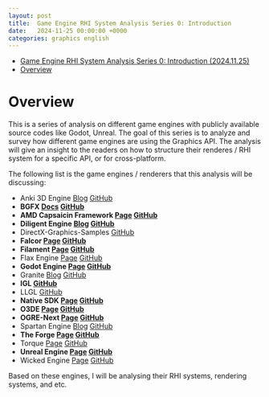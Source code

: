 ```yaml
---
layout: post
title:  Game Engine RHI System Analysis Series 0: Introduction
date:   2024-11-25 00:00:00 +0000
categories: graphics english
---
```


- [Game Engine RHI System Analysis Series 0: Introduction (2024.11.25)](#game-engine-rhi-system-analysis-series-0-introduction-20241125)
- [Overview](#overview)

# Overview

This is a series of analysis on different game engines with publicly available source codes like Godot, Unreal. The goal of this series is to analyze and survey how different game engines are using the Graphics API. The analysis will give an insight to the readers on how to structure their renderes / RHI system for a specific API, or for cross-platform.

The following list is the game engines / renderers that this analysis will be discussing:

* Anki 3D Engine [Blog](https://anki3d.org/) [GitHub](https://github.com/godlikepanos/anki-3d-engine)
* **BGFX [Docs](https://bkaradzic.github.io/bgfx/overview.html) [GitHub](https://github.com/bkaradzic/bgfx)**
* **AMD Capsaicin Framework [Page](https://gpuopen.com/capsaicin/) [GitHub](https://github.com/GPUOpen-LibrariesAndSDKs/Capsaicin)**
* **Diligent Engine [Blog](https://diligentgraphics.com/diligent-engine/) [GitHub](https://github.com/DiligentGraphics/DiligentEngine)**
* DirectX-Graphics-Samples [GitHub](https://github.com/microsoft/DirectX-Graphics-Samples)
* **Falcor [Page](https://developer.nvidia.com/falcor) [GitHub](https://github.com/NVIDIAGameWorks/Falcor)**
* **Filament [Page](https://google.github.io/filament/) [GitHub](https://github.com/google/filament)**
* Flax Engine [Page](https://flaxengine.com/) [GitHub](https://github.com/FlaxEngine/FlaxEngine)
* **Godot Engine [Page](https://godotengine.org/) [GitHub](https://github.com/godotengine/godot)**
* Granite [Blog](https://themaister.net/blog/) [GitHub](https://github.com/Themaister/Granite)
* **IGL [GitHub](https://github.com/facebook/igl)**
* LLGL [GitHub](https://github.com/LukasBanana/LLGL)
* **Native SDK [Page](https://docs.imgtec.com/sdk-documentation/html/introduction.html) [GitHub](https://github.com/powervr-graphics/Native_SDK)**
* **O3DE [Page](https://o3de.org/) [GitHub](https://github.com/o3de/o3de)**
* **OGRE-Next [Page](https://ogrecave.github.io/ogre-next/api/latest/) [GitHub](https://github.com/OGRECave/ogre-next)**
* Spartan Engine [Blog](https://panoskarabelas.com/) [GitHub](https://github.com/PanosK92/SpartanEngine)
* **The Forge [Page](https://theforge.dev/) [GitHub](https://github.com/ConfettiFX/The-Forge)**
* Torque [Page](https://torque3d.org/) [GitHub](https://github.com/TorqueGameEngines/Torque3D)
* **Unreal Engine [Page](https://www.unrealengine.com/en-US) [GitHub](https://github.com/EpicGames/UnrealEngine)**
* Wicked Engine [Page](https://wickedengine.net/) [GitHub](https://github.com/turanszkij/WickedEngine)

Based on these engines, I will be analysing their RHI systems, rendering systems, and etc.
